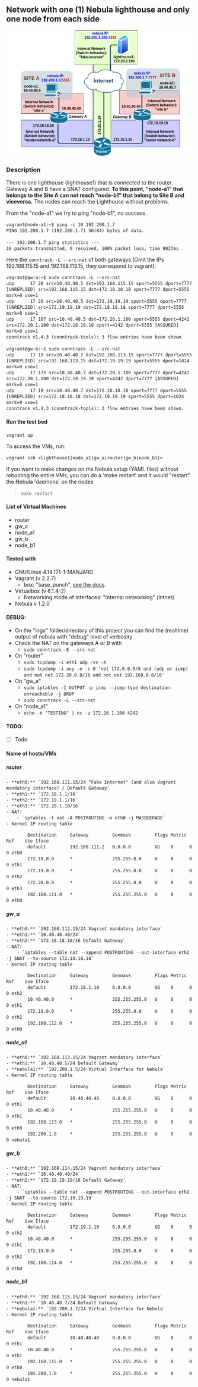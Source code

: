 ## Network with one (1) Nebula lighthouse and only one node from each side
![Net Diagram](../docs/test_bed_v0.7-alpha.png  "Net Diagram")

### Description

There is one lighthouse (lighthouse1) that is connected to the router. Gateway A and B have a SNAT configured. **To this point, "node-a1" that belongs to the Site A can not reach "node-b1" that belong to Site B and viceversa.** The nodes can reach the Lighthouse without problems.

From the "node-a1" we try to ping "node-b1", no success.
```
vagrant@node-a1:~$ ping -c 10 192.200.1.7
PING 192.200.1.7 (192.200.1.7) 56(84) bytes of data.

--- 192.200.1.7 ping statistics ---
10 packets transmitted, 0 received, 100% packet loss, time 9027ms
```
Here the `conntrack -L --src-nat` of both gateways (Omit the IPs 192.168.115.15 and 192.168.113.15, they correspond to vagrant):
```
vagrant@gw-a:~$ sudo conntrack -L --src-nat
udp      17 28 src=10.40.40.5 dst=192.168.115.15 sport=5555 dport=7777 [UNREPLIED] src=192.168.115.15 dst=172.18.18.18 sport=7777 dport=5555 mark=0 use=1
udp      17 26 src=10.40.40.5 dst=172.19.19.19 sport=5555 dport=7777 [UNREPLIED] src=172.19.19.19 dst=172.18.18.18 sport=7777 dport=5555 mark=0 use=1
udp      17 167 src=10.40.40.5 dst=172.20.1.100 sport=5555 dport=4242 src=172.20.1.100 dst=172.18.18.18 sport=4242 dport=5555 [ASSURED] mark=0 use=1
conntrack v1.4.3 (conntrack-tools): 3 flow entries have been shown.

vagrant@gw-b:~$ sudo conntrack -L --src-nat
udp      17 19 src=10.40.40.7 dst=192.168.113.15 sport=7777 dport=5555 [UNREPLIED] src=192.168.113.15 dst=172.19.19.19 sport=5555 dport=1024 mark=0 use=1
udp      17 175 src=10.40.40.7 dst=172.20.1.100 sport=7777 dport=4242 src=172.20.1.100 dst=172.19.19.19 sport=4242 dport=7777 [ASSURED] mark=0 use=1
udp      17 19 src=10.40.40.7 dst=172.18.18.18 sport=7777 dport=5555 [UNREPLIED] src=172.18.18.18 dst=172.19.19.19 sport=5555 dport=1024 mark=0 use=1
conntrack v1.4.3 (conntrack-tools): 3 flow entries have been shown.
```

#### Run the test bed

	vagrant up
	
To access the VMs, run:

	vagrant ssh <lighthouse1|node_a1|gw_a|router|gw_b|node_b1|>

If you want to make changes on the Nebula setup (YAML files) without rebooting the entire VMs, you can do a 'make restart' and it would "restart" the Nebula 'daemons' on the nodes

>	`make restart`

#### List of Virtual Machines
- router
- gw_a
- node_a1
- gw_b
- node_b1


#### Tested with
- GNU/Linux 4.14.171-1-MANJARO
- Vagrant (v 2.2.7)
	- box: "base_punch", [see the docs](../boxes/README.md "see the docs").
- Virtualbox (v 6.1.4-2)
	- Networking mode of interfaces: "Internal networking" (intnet)
- Nebula v 1.2.0

#### DEBUG: 
- On the "logs" folder/directory of this project you can find the (realtime) output of nebula with "debug" level of verbosity
- Check the NAT on the gateways A or B with
	- `sudo conntrack -E --src-nat`
- On "router"
	- `sudo tcpdump -i eth1 udp -vv -X`
	- `sudo tcpdump -i any -e -s 0 'net 172.0.0.0/8 and (udp or icmp) and not net 172.20.0.0/16 and not net 192.168.0.0/16'	`
- On "gw_a"
	- `sudo iptables -I OUTPUT -p icmp --icmp-type destination-unreachable -j DROP`
	- `sudo conntrack -L --src-nat`
- On "node_a1"
	- `echo -n "TESTING" | nc -u 172.20.1.100 4242`

#### TODO: 

- [ ] Todo

#### Name of hosts/VMs

##### router

	- **eth0:** `192.168.111.15/24 "Fake Internet" (and also Vagrant mandatory interface) / Default Gateway`
	- **eth1:** `172.18.1.1/16`
	- **eth2:** `172.19.1.1/16`
	- **eth3:** `172.20.1.10/16`
	- NAT:
		- `iptables -t nat -A POSTROUTING -o eth0 -j MASQUERADE`
	- Kernel IP routing table
	
```	
		Destination     Gateway         Genmask         Flags Metric Ref    Use Iface
		default         192.168.111.2   0.0.0.0         UG    0      0        0 eth0
		172.18.0.0      *               255.255.0.0     U     0      0        0 eth1
		172.19.0.0      *               255.255.0.0     U     0      0        0 eth2
		172.20.0.0      *               255.255.0.0     U     0      0        0 eth3
		192.168.111.0   *               255.255.255.0   U     0      0        0 eth0	
```

##### gw_a

	- **eth0:** `192.168.112.15/24 Vagrant mandatory interface`
	- **eth1:** `10.40.40.40/24`
	- **eth2:** `172.18.18.18/16 Default Gateway`
	- NAT:
		- `iptables --table nat --append POSTROUTING --out-interface eth2 -j SNAT --to-source 172.18.18.18`
	- Kernel IP routing table

```	
		Destination     Gateway         Genmask         Flags Metric Ref    Use Iface
		default         172.18.1.10     0.0.0.0         UG    0      0        0 eth2
		10.40.40.0      *               255.255.255.0   U     0      0        0 eth1
		172.18.0.0      *               255.255.0.0     U     0      0        0 eth2
		192.168.112.0   *               255.255.255.0   U     0      0        0 eth0	
```		

##### node_a1

	- **eth0:** `192.168.113.15/24 Vagrant mandatory interface`
	- **eth1:** `10.40.40.5/24 Default Gateway`
	- **nebula1:** `192.200.1.5/24 Virtual Interface for Nebula`
	- Kernel IP routing table

```
		Destination     Gateway         Genmask         Flags Metric Ref    Use Iface
		default         10.40.40.40     0.0.0.0         UG    0      0        0 eth1
		10.40.40.0      *               255.255.255.0   U     0      0        0 eth1
		192.168.113.0   *               255.255.255.0   U     0      0        0 eth0
		192.200.1.0     *               255.255.255.0   U     0      0        0 nebula1
```		

##### gw_b

	- **eth0:** `192.168.114.15/24 Vagrant mandatory interface`
	- **eth1:** `10.40.40.40/24`
	- **eth2:** `172.19.19.19/16 Default Gateway`
	- NAT:
		- `iptables --table nat --append POSTROUTING --out-interface eth2 -j SNAT --to-source 172.19.19.19`
	- Kernel IP routing table		

```	
		Destination     Gateway         Genmask         Flags Metric Ref    Use Iface
		default         172.19.1.10     0.0.0.0         UG    0      0        0 eth2
		10.40.40.0      *               255.255.255.0   U     0      0        0 eth1
		172.19.0.0      *               255.255.0.0     U     0      0        0 eth2
		192.168.114.0   *               255.255.255.0   U     0      0        0 eth0
```

##### node_b1

	- **eth0:** `192.168.115.15/24 Vagrant mandatory interface`
	- **eth1:** `10.40.40.7/24 Default Gateway`
	- **nebula1:** `192.200.1.7/24 Virtual Interface for Nebula`
	- Kernel IP routing table

```	
		Destination     Gateway         Genmask         Flags Metric Ref    Use Iface
		default         10.40.40.40     0.0.0.0         UG    0      0        0 eth1
		10.40.40.0      *               255.255.255.0   U     0      0        0 eth1
		192.168.115.0   *               255.255.255.0   U     0      0        0 eth0
		192.200.1.0     *               255.255.255.0   U     0      0        0 nebula1
```
